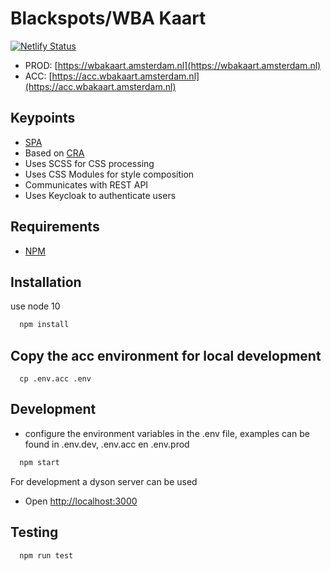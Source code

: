 # Blackspots/WBA Kaart

[![Netlify Status](https://api.netlify.com/api/v1/badges/3b93497f-fa26-41a0-8de8-470d8f685e0c/deploy-status)](https://app.netlify.com/sites/blackspots-frontend/deploys)

- PROD: [https://wbakaart.amsterdam.nl](https://wbakaart.amsterdam.nl)
- ACC: [https://acc.wbakaart.amsterdam.nl](https://acc.wbakaart.amsterdam.nl)


## Keypoints

- [SPA](https://nl.wikipedia.org/wiki/Single_Page_Application)
- Based on [CRA](https://facebook.github.io/create-react-app/)
- Uses SCSS for CSS processing
- Uses CSS Modules for style composition
- Communicates with REST API
- Uses Keycloak to authenticate users

## Requirements

- [NPM](https://www.npmjs.com/)

## Installation

use node 10

```bash
  npm install
```

## Copy the acc environment for local development

```
  cp .env.acc .env
```

## Development

- configure the environment variables in the .env file, examples can be found in .env.dev, .env.acc en .env.prod

```bash
  npm start
```

For development a dyson server can be used

- Open <http://localhost:3000>

## Testing

```bash
  npm run test
```
